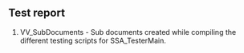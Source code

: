 ## Test report

1. VV_SubDocuments - 
Sub documents created while compiling the different testing scripts for SSA_TesterMain.